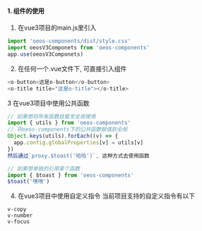 #### 1. 组件的使用

1. 在vue3项目的main.js里引入

```js
import 'oeos-components/dist/style.css'
import oeosV3Componets from 'oeos-components'
app.use(oeosV3Componets)
```

2. 在任何一个.vue文件下, 可直接引入组件

```js
<o-button>这是o-button</o-button>
<o-title title="这是o-title"></o-title>
```

3 在vue3项目中使用公共函数

```js
// 如果想将所有函数挂载至全局使用
import { utils } from 'oeos-components'
// 将oeos-components下的公共函数赋值到全局
Object.keys(utils).forEach((v) => {
  app.config.globalProperties[v] = utils[v]
})
然后通过`proxy.$toast('哈哈')`, 这种方式去使用函数

// 如果想单独的引用某个函数
import { $toast } from 'oeos-components'
$toast('嘿嘿')
```

4. 在vue3项目中使用自定义指令
   当前项目支持的自定义指令有以下

```
v-copy
v-number
v-focus
```
